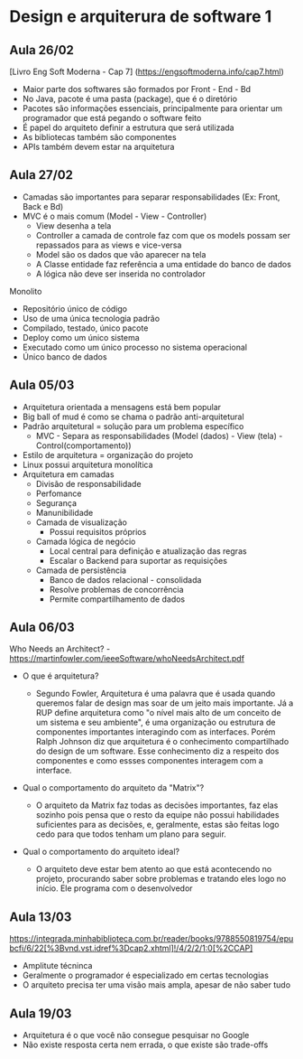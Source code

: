 # Design e arquiterura de software 1

## Aula 26/02

[Livro Eng Soft Moderna - Cap 7] (https://engsoftmoderna.info/cap7.html)

- Maior parte dos softwares são formados por Front - End - Bd
- No Java, pacote é uma pasta (package), que é o diretório
- Pacotes são informações essenciais, principalmente para orientar um programador que está pegando o software feito
- É papel do arquiteto definir a estrutura que será utilizada
- As bibliotecas também são componentes
- APIs também devem estar na arquitetura


## Aula 27/02

- Camadas são importantes para separar responsabilidades (Ex: Front, Back e Bd)
- MVC é o mais comum (Model - View - Controller)
  - View desenha a tela
  - Controller a camada de controle faz com que os models possam ser repassados para as views e vice-versa
  - Model são os dados que vão aparecer na tela
  - A Classe entidade faz referência a uma entidade do banco de dados
  - A lógica não deve ser inserida no controlador
  
Monolito
  - Repositório único de código
  - Uso de uma única tecnologia padrão
  - Compilado, testado, único pacote
  - Deploy como um único sistema
  - Executado como um único processo no sistema operacional
  - Único banco de dados


## Aula 05/03

- Arquitetura orientada a mensagens está bem popular
- Big ball of mud é como se chama o padrão anti-arquitetural
- Padrão arquitetural = solução para um problema específico
  - MVC - Separa as responsabilidades (Model (dados) - View (tela) - Control(comportamento))
- Estilo de arquitetura = organização do projeto
- Linux possui arquitetura monolítica
- Arquitetura em camadas
  - Divisão de responsabilidade
  - Perfomance
  - Segurança
  - Manunibilidade
  - Camada de visualização
    - Possui requisitos próprios
  - Camada lógica de negócio
    - Local central para definição e atualização das regras
    - Escalar o Backend para suportar as requisições
  - Camada de persistência
    - Banco de dados relacional - consolidada
    - Resolve problemas de concorrência
    - Permite compartilhamento de dados 

## Aula 06/03

Who Needs an Architect? - https://martinfowler.com/ieeeSoftware/whoNeedsArchitect.pdf

- O que é arquitetura?
    - Segundo Fowler, Arquitetura é uma palavra que é usada quando queremos falar de design mas soar de um jeito mais importante. Já a RUP define arquitetura como "o nível mais alto de um conceito de um sistema e seu ambiente", é uma organização ou estrutura de componentes importantes interagindo com as interfaces. Porém Ralph Johnson diz que arquitetura é o conhecimento compartilhado do design de um software. Esse conhecimento diz a respeito dos componentes e como essses componentes interagem com a interface.
    
- Qual o comportamento do arquiteto da "Matrix"?
    - O arquiteto da Matrix faz todas as decisões importantes, faz elas sozinho pois pensa que o resto da equipe não possui habilidades suficientes para as decisões, e, geralmente, estas são feitas logo cedo para que todos tenham um plano para seguir.


- Qual o comportamento do arquiteto ideal?
    - O arquiteto deve estar bem atento ao que está acontecendo no projeto, procurando saber sobre problemas e tratando eles logo no início. Ele programa com o desenvolvedor


## Aula 13/03

  https://integrada.minhabiblioteca.com.br/reader/books/9788550819754/epubcfi/6/22[%3Bvnd.vst.idref%3Dcap2.xhtml]!/4/2/2/1:0[%2CCAP]

  - Amplitute técninca
  - Geralmente o programador é especializado em certas tecnologias
  - O arquiteto precisa ter uma visão mais ampla, apesar de não saber tudo

## Aula 19/03

- Arquitetura é o que você não consegue pesquisar no Google
- Não existe resposta certa nem errada, o que existe são trade-offs
